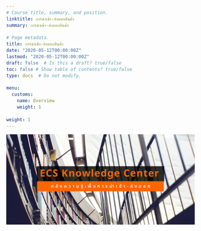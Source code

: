 ```yaml
---
# Course title, summary, and position.
linktitle: การนำเข้า-ส่งออกสินค้า
summary: การนำเข้า-ส่งออกสินค้า

# Page metadata.
title: การนำเข้า-ส่งออกสินค้า
date: "2020-05-12T00:00:00Z"
lastmod: "2020-05-12T00:00:00Z"
draft: false  # Is this a draft? true/false
toc: false # Show table of contents? true/false
type: docs  # Do not modify.

menu:
  customs:
    name: Overview   
    weight: 1

weight: 1
---
```


![](https://github.com/ecs-support/knowledge-center/raw/master/img/knowledge-center.png)




